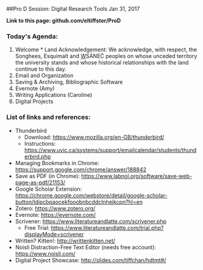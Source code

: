 ##Pro D Session: Digital Research Tools
Jan 31, 2017

**Link to this page: github.com/eltiffster/ProD**

### Today's Agenda:
  1. Welcome
    * Land Acknowledgement: We acknowledge, with respect, the Songhees, Esquimalt and <u>W</u>SÁNEĆ peoples on whose unceded territory the university stands and whose historical relationships with the land continue to this day.
  2. Email and Organization
  3. Saving & Archiving, Bibliographic Software
  4. Evernote (Amy)
  5. Writing Applications (Caroline)
  6. Digital Projects

### List of links and references:
  * Thunderbird
    * Download: https://www.mozilla.org/en-GB/thunderbird/
    * Instructions: https://www.uvic.ca/systems/support/emailcalendar/students/thunderbird.php
  * Managing Bookmarks in Chrome: https://support.google.com/chrome/answer/188842
  * Save as PDF (in Chrome): https://www.labnol.org/software/save-web-page-as-pdf/21153/
  * Google Scholar Extension: https://chrome.google.com/webstore/detail/google-scholar-button/ldipcbpaocekfooobnbcddclnhejkcpn?hl=en
  * Zotero: https://www.zotero.org/
  * Evernote: https://evernote.com/
  * Scrivener: https://www.literatureandlatte.com/scrivener.php
    * Free Trial: https://www.literatureandlatte.com/trial.php?displayMode=scrivener
  * Written? Kitten!: http://writtenkitten.net/
  * Noisli Distraction-Free Text Editor (needs free account): https://www.noisli.com/
  * Digital Project Showcase: http://slides.com/tiffchan/hdtmt#/
